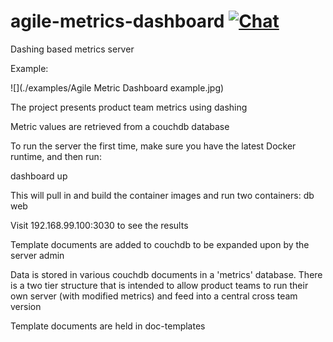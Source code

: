 # agile-metrics-dashboard [![Chat](https://img.shields.io/badge/chat-on%20slack-brightgreen.svg)](https://cid-eacs.slack.com/messages/metrics/)
Dashing based metrics server

Example:

![](./examples/Agile Metric Dashboard example.jpg)

The project presents product team metrics using dashing

Metric values are retrieved from a couchdb database

To run the server the first time, make sure you have the latest Docker runtime, and then run:

dashboard up

This will pull in and build the container images and run two containers:
db
web

Visit 192.168.99.100:3030 to see the results

Template documents are added to couchdb to be expanded upon by the server admin

Data is stored in various couchdb documents in a 'metrics' database.  There is a two tier structure that is intended to allow product teams to run their own server (with modified metrics) and feed into a central cross team version

Template documents are held in  doc-templates
